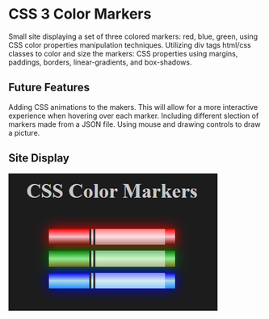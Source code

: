 # CSS 3 Color Markers
Small site displaying a set of three colored markers: red, blue, green, using CSS color properties manipulation techniques. Utilizing div tags html/css classes to color and size the markers: CSS properties using margins, paddings, borders, linear-gradients, and box-shadows.

## Future Features
Adding CSS animations to the makers. This will allow for a more interactive experience when hovering over each marker. Including different slection of markers made from a JSON file. Using mouse and drawing controls to draw a picture.

## Site Display
![Three color markers displayed on live site.](./img/ColorMarkers_Demo_v1.0.png)
